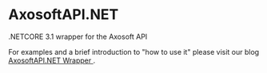 AxosoftAPI.NET
==============

.NETCORE 3.1 wrapper for the Axosoft API

For examples and a brief introduction to "how to use it" please visit our blog <a href="http://www.axosoft.com/blog/2014/06/12/axosoft-api-net-wrapper/">AxosoftAPI.NET Wrapper </a>.